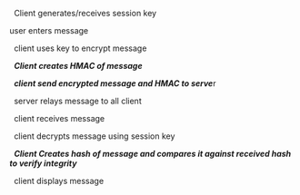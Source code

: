 &nbsp;	Client generates/receives session key

user enters message

&nbsp;	client uses key to encrypt message

&nbsp;	***Client creates HMAC of message***

&nbsp;	***client send encrypted message  and HMAC to serve***r

&nbsp;		server relays message to all client

&nbsp;	client receives message

&nbsp;	client decrypts message using session key

&nbsp;	***Client Creates hash of message and compares it against received hash to verify integrity***

&nbsp;	client displays message

